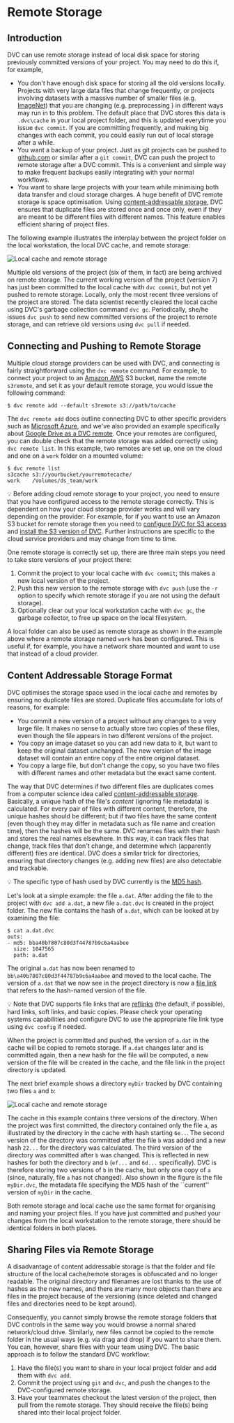 # Remote Storage

## Introduction

DVC can use remote storage instead of local disk space for storing previously
committed versions of your project. You may need to do this if, for example,

- You don't have enough disk space for storing all the old versions locally.
  Projects with very large data files that change frequently, or projects
  involving datasets with a massive number of smaller files (e.g.
  [ImageNet](https://www.image-net.org/)) that you are changing (e.g.
  preprocessing ) in different ways may run in to this problem. The default
  place that DVC stores this data is `.dvc\cache` in your local project folder,
  and this is updated everytime you issue `dvc commit`. If you are committing
  frequently, and making big changes with each commit, you could easily run out
  of local storage after a while.
- You want a backup of your project. Just as git projects can be pushed to
  [github.com](github.com) or similar after a `git commit`, DVC can push the
  project to remote storage after a DVC commit. This is a convenient and simple
  way to make frequent backups easily integrating with your normal workflows.
- You want to share large projects with your team while minimising both data
  transfer and cloud storage charges. A huge benefit of DVC remote storage is
  space optimisation. Using
  [content-addressable storage](/doc/user-guide/project-structure/internal-files),
  DVC ensures that duplicate files are stored once and once only, even if they
  are meant to be different files with different names. This feature enables
  efficient sharing of project files.

The following example illustrates the interplay between the project folder on
the local workstation, the local DVC cache, and remote storage:

![Local cache and remote storage](/img/remote_storage.png)

Multiple old versions of the project (six of them, in fact) are being archived
on remote storage. The current working version of the project (version 7) has
just been committed to the local cache with `dvc commit`, but not yet pushed to
remote storage. Locally, only the most recent three versions of the project are
stored. The data scientist recently cleared the local cache using DVC's garbage
collection command `dvc gc`. Periodically, she/he issues `dvc push` to send new
committed versions of the project to remote storage, and can retrieve old
versions using `dvc pull` if needed.

## Connecting and Pushing to Remote Storage

Multiple cloud storage providers can be used with DVC, and connecting is fairly
straightforward using the `dvc remote` command. For example, to connect your
project to an [Amazon AWS](https://aws.amazon.com) S3 bucket, name the remote
`s3remote`, and set it as your default remote storage, you would issue the
following command:

```dvc
$ dvc remote add --default s3remote s3://path/to/cache
```

The `dvc remote add` docs outline connecting DVC to other specific providers
such as [Microsoft Azure](https://azure.microsoft.com/), and we've also provided
an example specifically about
[Google Drive as a DVC remote](/doc/user-guide/setup-google-drive-remote). Once
your remotes are configured, you can double check that the remote storage was
added correctly using `dvc remote list`. In this example, two remotes are set
up, one on the cloud and one on a `work` folder on a mounted volume:

```dvc
$ dvc remote list
s3cache	s3://yourbucket/yourremotecache/
work  	/Volumes/ds_team/work
```

💡 Before adding cloud remote storage to your project, you need to ensure that
you have configured access to the remote storage correctly. This is dependent on
how your cloud storage provider works and will vary depending on the provider.
For example, for if you want to use an Amazon S3 bucket for remote storage then
you need to
[configure DVC for S3 access](/doc/command-reference/remote/add#supported-storage-types)
and [install the S3 version of DVC](/doc/install). Further instructions are
specific to the cloud service providers and may change from time to time.

One remote storage is correctly set up, there are three main steps you need to
take store versions of your project there:

1. Commit the project to your local cache with `dvc commit`; this makes a new
   local version of the project.
2. Push this new version to the remote storage with `dvc push` (use the `-r`
   option to specify which remote storage if you are not using the default
   storage).
3. Optionally clear out your local workstation cache with `dvc gc`, the garbage
   collector, to free up space on the local filesystem.

A local folder can also be used as remote storage as shown in the example above
where a remote storage named `work` has been configured. This is useful if, for
example, you have a network share mounted and want to use that instead of a
cloud provider.

## Content Addressable Storage Format

DVC optimises the storage space used in the local cache and remotes by ensuring
no duplicate files are stored. Duplicate files accumulate for lots of reasons,
for example:

- You commit a new version of a project without any changes to a very large
  file. It makes no sense to actually store two copies of these files, even
  though the file appears in two different versions of the project.
- You copy an image dataset so you can add new data to it, but want to keep the
  original dataset unchanged. The new version of the image dataset will contain
  an entire copy of the entire original dataset.
- You copy a large file, but don't change the copy, so you have two files with
  different names and other metadata but the exact same content.

The way that DVC determines if two different files are duplicates comes from a
computer science idea called
[content-addressable storage](/doc/user-guide/project-structure/internal-files).
Basically, a unique hash of the file's _content_ (ignoring file metadata) is
calculated. For every pair of files with different content, therefore, the
unique hashes should be different; but if two files have the same content (even
though they may differ in metadata such as file name and creation time), then
the hashes will be the same. DVC renames files with their hash and stores the
real names elsewhere. In this way, it can track files that change, track files
that don't change, and determine which (apparently different) files are
identical. DVC does a similar trick for directories, ensuring that directory
changes (e.g. adding new files) are also detectable and trackable.

💡 The specific type of hash used by DVC currently is the
[MD5 hash](https://en.wikipedia.org/wiki/MD5).

Let's look at a simple example: the file `a.dat`. After adding the file to the
project with `dvc add a.dat`, a new file `a.dat.dvc` is created in the project
folder. The new file contains the hash of `a.dat`, which can be looked at by
examining the file:

```dvc
$ cat a.dat.dvc
outs:
- md5: bba40b7807c80d3f44787b9c6a4aabee
  size: 1047565
  path: a.dat
```

The original `a.dat` has now been renamed to `bb\a40b7807c80d3f44787b9c6a4aabee`
and moved to the local cache. The version of `a.dat` that we now see in the
project directory is now a
[file link](doc/user-guide/large-dataset-optimization#file-link-types-for-the-dvc-cache)
that refers to the hash-named version of the file.

💡 Note that DVC supports file links that are
[reflinks](https://blog.ram.rachum.com/post/620335081764077568/symlinks-and-hardlinks-move-over-make-room-for)
(the default, if possible), hard links, soft links, and basic copies. Please
check your operating systems capabilities and configure DVC to use the
appropriate file link type using `dvc config` if needed.

When the project is committed and pushed, the version of `a.dat` in the cache
will be copied to remote storage. If `a.dat` changes later and is committed
again, then a new hash for the file will be computed, a new version of the file
will be created in the cache, and the file link in the project directory is
updated.

The next brief example shows a directory `myDir` tracked by DVC containing two
files `a` and `b`:

![Local cache and remote storage](/img/cache_structure.png)

The cache in this example contains three versions of the directory. When the
project was first committed, the directory contained only the file `a`, as
illustrated by the directory in the cache with hash starting `6e..`. The second
version of the directory was committed after the file `b` was added and a new
hash `22...` for the directory was calculated. The third version of the
directory was committed after `b` was changed. This is reflected in new hashes
for both the directory and `b` (`ef...` and `6d...` specifically). DVC is
therefore storing two versions of `b` in the cache, but only one copy of `a`
(since, naturally, file `a` has not changed). Also shown in the figure is the
file `myDir.dvc`, the metadata file specifying the MD5 hash of the
``current'' version of `myDir` in the cache.

Both remote storage and local cache use the same format for organising and
naming your project files. If you have just committed and pushed your changes
from the local workstation to the remote storage, there should be identical
folders in both places.

## Sharing Files via Remote Storage

A disadvantage of content addressable storage is that the folder and file
structure of the local cache/remote storages is obfuscated and no longer
readable. The original directory and filenames are lost thanks to the use of
hashes as the new names, and there are many more objects than there are files in
the project because of the versioning (since deleted and changed files and
directories need to be kept around).

Consequently, you cannot simply browse the remote storage folders that DVC
controls in the same way you would browse a normal shared network/cloud drive.
Similarly, new files cannot be copied to the remote folder in the usual ways
(e.g. via drag and drop) if you want to share them. You can, however, share
files with your team using DVC. The basic approach is to follow the standard DVC
workflow:

1. Have the file(s) you want to share in your local project folder and add them
   with `dvc add`.
2. Commit the project using `git` and `dvc`, and push the changes to the
   DVC-configured remote storage.
3. Have your teammates checkout the latest version of the project, then pull
   from the remote storage. They should receive the file(s) being shared into
   their local project folder.

